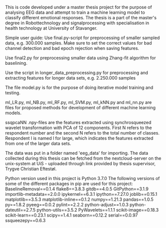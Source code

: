 This is code developed under a master thesis project for the purpose of analysing EEG data and attempt to train a machine learning model to classify different emotional responses.
The thesis is a part of the master's degree in Robottechnology and signalprocessing with specialisation in health technology at University of Stavanger.

Simple user guide:
Use final.py-script for preprocessing of smaller sampled data, e.g. 300.000 samples.
Make sure to set the correct values for bad channel detection and bad epoch rejection when saving features.

Use final2.py for preprocessing smaller data using Zhang-fit algorithm for baselining.

Use the script in longer_data_preprocessing.py for preprocessing and extracting features for longer data sets, e.g. 2.250.000 samples

The file model.py is for the purpose of doing iterative model training and testing.

ml_LR.py, ml_NB.py, ml_RF.py, ml_SVM.py, ml_kNN.py and ml_nn.py are files for proposed methods for development of different machine learning models.

ssqpcaNN .npy-files are the features extracted using synchrosqueezed wavelet transformation with PCA of 12 components. First N refers to the respondent number and the second N refers to the total number of classes. Respondent l is named l for large, which indicates the features extracted from one of the larger data sets.

The data was put in a folder named 'eeg_data' for importing. The data collected during this thesis can be fetched from the nextcloud-server on the unix-system at UiS - uploaded through link provided by thesis supervisor, Trygve Christian Eftestøl.

Python version used in this project is Python 3.7.0
The following versions of some of the different packages in pip are used for this project:
BaselineRemoval==0.1.4
flake8==3.8.3
gitdb==4.0.5
GitPython==3.1.9
importlib-metadata==2.0.0
ipykernel==6.3.1
ipython==7.27.0
joblib==0.15.1
matplotlib==3.5.3
matplotlib-inline==0.1.2
numpy==1.21.3
pandas==1.0.5
py==1.8.2
pyeeg==0.0.2
pylint==2.2.2
python-adjust==1.0.3
python-dateutil==2.7.5
python-utils==3.5.2
PyWavelets==1.1.1
scikit-image==0.18.3
scikit-learn==0.23.1
scipy==1.4.1
seaborn==0.12.2
serial==0.0.97
ssqueezepy==0.6.3
